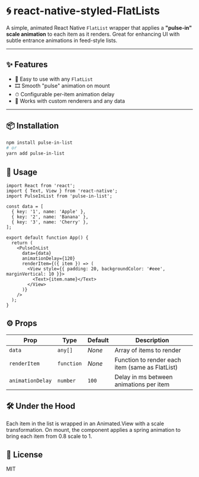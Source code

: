 # 🌀 react-native-styled-FlatLists

A simple, animated React Native `FlatList` wrapper that applies a **"pulse-in" scale animation** to each item as it renders. Great for enhancing UI with subtle entrance animations in feed-style lists.

---

## ✨ Features

- 📱 Easy to use with any `FlatList`
- 🎞 Smooth "pulse" animation on mount
- ⏱ Configurable per-item animation delay
- 🔧 Works with custom renderers and any data

---

## 📦 Installation

```bash
npm install pulse-in-list
# or
yarn add pulse-in-list
```

## 🚀 Usage

```
import React from 'react';
import { Text, View } from 'react-native';
import PulseInList from 'pulse-in-list';

const data = [
  { key: '1', name: 'Apple' },
  { key: '2', name: 'Banana' },
  { key: '3', name: 'Cherry' },
];

export default function App() {
  return (
    <PulseInList
      data={data}
      animationDelay={120}
      renderItem={({ item }) => (
        <View style={{ padding: 20, backgroundColor: '#eee', marginVertical: 10 }}>
          <Text>{item.name}</Text>
        </View>
      )}
    />
  );
}

```

## ⚙️ Props

| Prop            | Type       | Default | Description                                       |
|-----------------|------------|---------|---------------------------------------------------|
| `data`          | `any[]`    | _None_  | Array of items to render                          |
| `renderItem`    | `function` | _None_  | Function to render each item (same as FlatList)   |
| `animationDelay`| `number`   | `100`   | Delay in ms between animations per item           |


## 🛠 Under the Hood
Each item in the list is wrapped in an Animated.View with a scale transformation. On mount, the component applies a spring animation to bring each item from 0.8 scale to 1.

## 📄 License
MIT